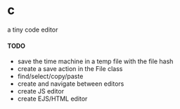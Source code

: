 # c
a tiny code editor

#### TODO

- save the time machine in a temp file with the file hash
- create a save action in the File class
- find/select/copy/paste
- create and navigate between editors
- create JS editor
- create EJS/HTML editor
